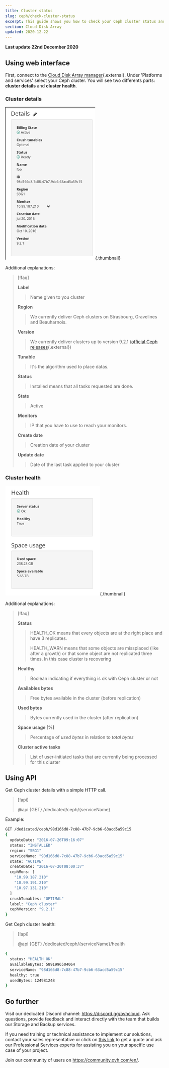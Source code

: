 ```yaml
---
title: Cluster status
slug: ceph/check-cluster-status
excerpt: This guide shows you how to check your Ceph cluster status and health.
section: Cloud Disk Array
updated: 2020-12-22
---
```


**Last update 22nd December 2020**


## Using web interface
First, connect to the [Cloud Disk Array manager](https://www.ovh.com/manager/cloud/index.html){.external}. Under 'Platforms and services' select your Ceph cluster. You will see two differents parts: **cluster details** and **cluster health**.


### Cluster details

![Ceph users](images/check_cluster_status_1.png){.thumbnail}

Additional explanations:


> [!faq]
>
> **Label**
>>
>> Name given to you cluster
>>
>>
> **Region**
>>
>> We currently deliver Ceph clusters on Strasbourg, Gravelines and Beauharnois.
>>
>>
> **Version**
>>
>> We currently deliver clusters up to version 9.2.1 ([official Ceph releases](https://docs.ceph.com/en/latest/releases/general/){.external})
>>
>>
> **Tunable**
>>
>> It's the algorithm used to place datas.
>>
>>
> **Status**
>>
>> Installed means that all tasks requested are done.
>>
>>
> **State**
>>
>> Active
>>
>>
> **Monitors**
>>
>> IP that you have to use to reach your monitors.
>>
>>
> **Create date**
>>
>> Creation date of your cluster
>>
>>
> **Update date**
>>
>> Date of the last task applied to your cluster
>>
>>
>

### Cluster health

![Ceph users](images/check_cluster_status_2.png){.thumbnail}

Additional explanations:


> [!faq]
>
> **Status**
>>
>> HEALTH_OK means that every objects are at the right place and have 3 replicates.
>>
>>
>> HEALTH_WARN means that some objects are missplaced (like after a growth) or that some object are not replicated three times. In this case cluster is recovering
>>
>>
> **Healthy**
>>
>> Boolean indicating if everything is ok with Ceph cluster or not
>>
>>
> **Availables bytes**
>>
>> Free bytes available in the cluster (before replication)
>>
>>
> **Used bytes**
>>
>> Bytes currently used in the cluster (after replication)
>>
>>
> **Space usage [%]**
>>
>> Percentage of *used bytes* in relation to *total bytes*
>>
>>
> **Cluster active tasks**
>>
>> List of user-initiated tasks that are currently being processed for this cluster
>>
>>
>

## Using API
Get Ceph cluster details with a simple HTTP call.


> [!api]
>
> @api {GET} /dedicated/ceph/{serviceName}
>
Example:


```bash
GET /dedicated/ceph/98d166d8-7c88-47b7-9cb6-63acd5a59c15
{
  updateDate: "2016-07-26T09:16:07"
  status: "INSTALLED"
  region: "SBG1"
  serviceName: "98d166d8-7c88-47b7-9cb6-63acd5a59c15"
  state: "ACTIVE"
  createDate: "2016-07-20T08:00:37"
  cephMons: [
    "10.99.187.210"
    "10.99.191.210"
    "10.97.131.210"
  ]
  crushTunables: "OPTIMAL"
  label: "Ceph cluster"
  cephVersion: "9.2.1"
}
```

Get Ceph cluster health:


> [!api]
>
> @api {GET} /dedicated/ceph/{serviceName}/health
>

```bash
{
  status: "HEALTH_OK"
  availableBytes: 5891996504064
  serviceName: "98d166d8-7c88-47b7-9cb6-63acd5a59c15"
  healthy: true
  usedBytes: 124981248
}
```

## Go further

Visit our dedicated Discord channel: <https://discord.gg/ovhcloud>. Ask questions, provide feedback and interact directly with the team that builds our Storage and Backup services.

If you need training or technical assistance to implement our solutions, contact your sales representative or click on [this link](https://www.ovhcloud.com/en-ie/professional-services/) to get a quote and ask our Professional Services experts for assisting you on your specific use case of your project.


Join our community of users on <https://community.ovh.com/en/>.
